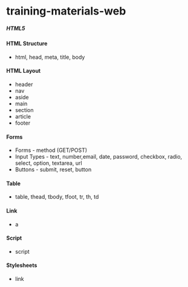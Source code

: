 # training-materials-web


##### HTML5

#### HTML Structure
* html, head,  meta, title, body

#### HTML Layout

* header
* nav
* aside
* main
* section
* article
* footer

#### Forms
* Forms - method (GET/POST)
* Input Types - text, number,email, date, password, checkbox, radio, select, option, textarea, url
* Buttons - submit, reset, button

#### Table
* table, thead, tbody, tfoot, tr, th, td

#### Link
* a

#### Script
* script

#### Stylesheets
* link







